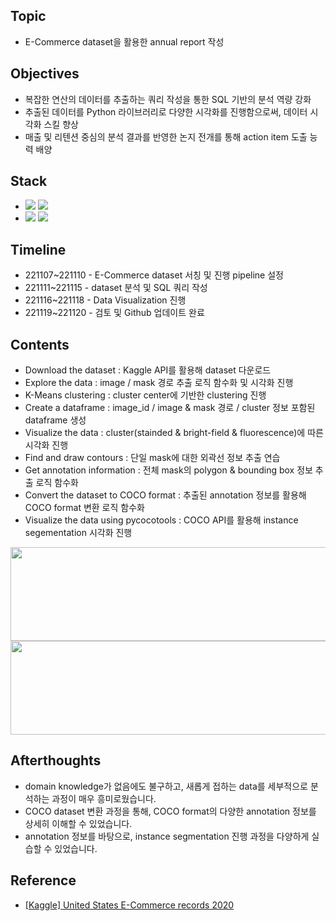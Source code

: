 ####
## Topic
- E-Commerce dataset을 활용한 annual report 작성
####
## Objectives
- 복잡한 연산의 데이터를 추출하는 쿼리 작성을 통한 SQL 기반의 분석 역량 강화
- 추출된 데이터를 Python 라이브러리로 다양한 시각화를 진행함으로써, 데이터 시각화 스킬 향상
- 매출 및 리텐션 중심의 분석 결과를 반영한 논지 전개를 통해 action item 도출 능력 배양
####
## Stack
-
    <div align="left"><img src="https://img.shields.io/badge/[ MySQL ]-JOIN / GROUP BY / Pivot Table / SubQuery / Window Function-4479A1"/>
    <img src="https://img.shields.io/badge/[ Data Analysis ]-Classic Retention / Rolling Retention / Correlation-FF6600"/><br>

- 
    <div align="left"><img src="https://img.shields.io/badge/[ Python ]-pandas / matplotlib / seaborn-3776AB"/>
    <img src="https://img.shields.io/badge/[ Data Visualization ]-catplot / histplot / lineplot / heatmap / pie-FF6600"/><br>  

####
## Timeline
- 221107~221110 - E-Commerce dataset 서칭 및 진행 pipeline 설정
- 221111~221115 - dataset 분석 및 SQL 쿼리 작성
- 221116~221118 - Data Visualization 진행
- 221119~221120 - 검토 및 Github 업데이트 완료
####
## Contents
- Download the dataset : Kaggle API를 활용해 dataset 다운로드
- Explore the data : image / mask 경로 추출 로직 함수화 및 시각화 진행
- K-Means clustering : cluster center에 기반한 clustering 진행
- Create a dataframe : image_id / image & mask 경로 / cluster 정보 포함된 dataframe 생성
- Visualize the data : cluster(stainded & bright-field & fluorescence)에 따른 시각화 진행
- Find and draw contours : 단일 mask에 대한 외곽선 정보 추출 연습
- Get annotation information : 전체 mask의 polygon & bounding box 정보 추출 로직 함수화
- Convert the dataset to COCO format : 추출된 annotation 정보를 활용해 COCO format 변환 로직 함수화
- Visualize the data using pycocotools : COCO API를 활용해 instance segementation 시각화 진행
<img src="https://user-images.githubusercontent.com/109773795/183776882-572ee620-287c-4867-8b63-01ac0c32370c.png" width="950" height="150"/>
<img src="https://user-images.githubusercontent.com/109773795/183776651-838bf36e-336c-4bb2-86e0-2031f8f1a663.png" width="950" height="150"/>

####
## Afterthoughts
- domain knowledge가 없음에도 불구하고, 새롭게 접하는 data를 세부적으로 분석하는 과정이 매우 흥미로웠습니다.
- COCO dataset 변환 과정을 통해, COCO format의 다양한 annotation 정보를 상세히 이해할 수 있었습니다.
- annotation 정보를 바탕으로, instance segmentation 진행 과정을 다양하게 실습할 수 있었습니다.
####
## Reference
- [[Kaggle] United States E-Commerce records 2020](https://www.kaggle.com/datasets/ammaraahmad/us-ecommerce-record-2020)
####

